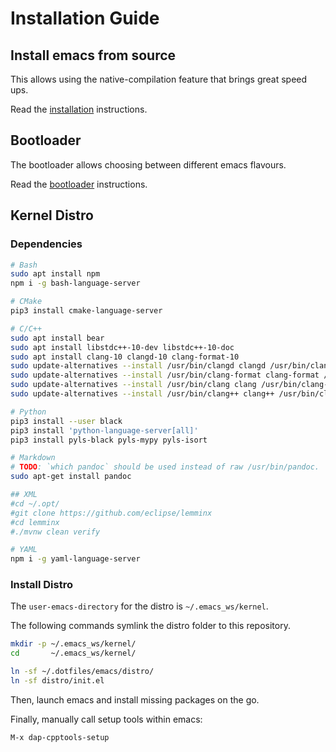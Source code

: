 # Installation Guide

## Install emacs from source

This allows using the native-compilation feature that brings great speed ups.

Read the [installation](doc/emacs_source_build.md) instructions.


## Bootloader

The bootloader allows choosing between different emacs flavours.

Read the [bootloader](boot/BOOT.md) instructions.


## Kernel Distro

### Dependencies

```bash
# Bash
sudo apt install npm
npm i -g bash-language-server

# CMake
pip3 install cmake-language-server

# C/C++
sudo apt install bear
sudo apt install libstdc++-10-dev libstdc++-10-doc
sudo apt install clang-10 clangd-10 clang-format-10
sudo update-alternatives --install /usr/bin/clangd clangd /usr/bin/clangd-10 100
sudo update-alternatives --install /usr/bin/clang-format clang-format /usr/bin/clang-format-10 100
sudo update-alternatives --install /usr/bin/clang clang /usr/bin/clang-10 100
sudo update-alternatives --install /usr/bin/clang++ clang++ /usr/bin/clang++-10 100

# Python
pip3 install --user black
pip3 install 'python-language-server[all]'
pip3 install pyls-black pyls-mypy pyls-isort

# Markdown
# TODO: `which pandoc` should be used instead of raw /usr/bin/pandoc.
sudo apt-get install pandoc

## XML
#cd ~/.opt/
#git clone https://github.com/eclipse/lemminx
#cd lemminx
#./mvnw clean verify

# YAML
npm i -g yaml-language-server
```

### Install Distro

The `user-emacs-directory` for the distro is `~/.emacs_ws/kernel`.

The following commands symlink the distro folder to this repository.


```bash
mkdir -p ~/.emacs_ws/kernel/
cd       ~/.emacs_ws/kernel/

ln -sf ~/.dotfiles/emacs/distro/
ln -sf distro/init.el
```

Then, launch emacs and install missing packages on the go.

Finally, manually call setup tools within emacs:
```
M-x dap-cpptools-setup
```

